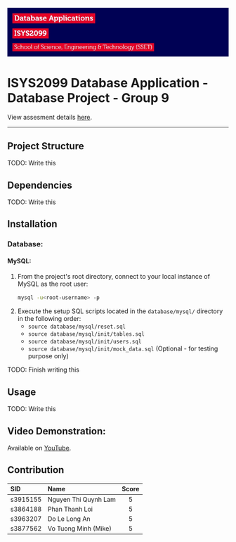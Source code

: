 ![header image](assets/header.jpg)

# ISYS2099 Database Application - Database Project - Group 9

View assesment details [here](assets/Project_ISYS2099.pdf).

---

## Project Structure

TODO: Write this


## Dependencies

TODO: Write this


## Installation

### Database:

#### MySQL:

1. From the project's root directory, connect to your local instance of MySQL as the root user:
   ```bash
   mysql -u<root-username> -p
   ```
2. Execute the setup SQL scripts located in the `database/mysql/` directory in the following order:
   - `source database/mysql/reset.sql`
   - `source database/mysql/init/tables.sql`
   - `source database/mysql/init/users.sql`
   - `source database/mysql/init/mock_data.sql` (Optional - for testing purpose only)

TODO: Finish writing this


## Usage

TODO: Write this


## Video Demonstration:

Available on [YouTube](upload_and_insert_link_here).


## Contribution

| SID      | Name                 | Score |
|:---------|:---------------------|:-----:|
| s3915155 | Nguyen Thi Quynh Lam |   5   |
| s3864188 | Phan Thanh Loi       |   5   |
| s3963207 | Do Le Long An        |   5   |
| s3877562 | Vo Tuong Minh (Mike) |   5   |
